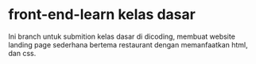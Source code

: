 # front-end-learn kelas dasar

Ini branch untuk submition kelas dasar di dicoding, membuat website landing page sederhana bertema restaurant dengan memanfaatkan html, dan css.